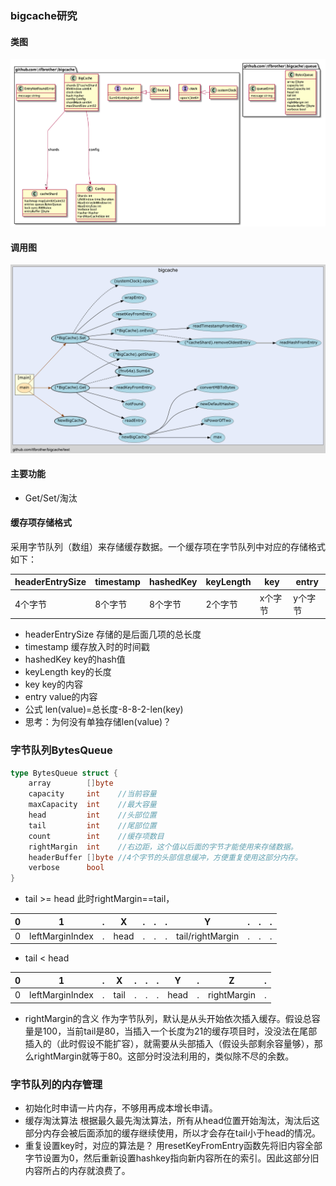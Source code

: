 ### bigcache研究
#### 类图
![uml](https://github.com/tfbrother/tfcache/blob/master/bigcache/uml.png?raw=true)
#### 调用图
![call](https://github.com/tfbrother/tfcache/blob/master/bigcache/call.png?raw=true)
#### 主要功能
- Get/Set/淘汰
#### 缓存项存储格式
采用字节队列（数组）来存储缓存数据。一个缓存项在字节队列中对应的存储格式如下：

|headerEntrySize|timestamp|hashedKey|keyLength|key|entry|
| --- | --- | --- | --- | --- | --- |
| 4个字节 | 8个字节 | 8个字节 | 2个字节 | x个字节 | y个字节 |

* headerEntrySize
    存储的是后面几项的总长度
* timestamp
    缓存放入时的时间戳
* hashedKey
    key的hash值
* keyLength
    key的长度
* key
    key的内容
* entry
    value的内容
* 公式
    len(value)=总长度-8-8-2-len(key)
* 思考：为何没有单独存储len(value)？

### 字节队列BytesQueue
``` go
type BytesQueue struct {
	array        []byte
	capacity     int    //当前容量
	maxCapacity  int    //最大容量
	head         int    //头部位置
	tail         int    //尾部位置
	count        int    //缓存项数目
	rightMargin  int    //右边距，这个值以后面的字节才能使用来存储数据。
	headerBuffer []byte //4个字节的头部信息缓冲，方便重复使用这部分内存。
	verbose      bool
}
```
* tail >= head
此时rightMargin==tail，

| 0 | 1 | . | X | . | . | . | Y | . | . | . |
| --- | --- | --- | --- | --- | --- | --- | --- | --- | --- | --- |
| 0 | leftMarginIndex | . | head | . | . | . | tail/rightMargin | . | . | . |

* tail < head

| 0 | 1 | . | X | . | . | . | Y | . | Z | . |
| --- | --- | --- | --- | --- | --- | --- | --- | --- | --- | --- |
| 0 | leftMarginIndex | . | tail | . | . | . | head | . | rightMargin | . |

* rightMargin的含义
  作为字节队列，默认是从头开始依次插入缓存。假设总容量是100，当前tail是80，当插入一个长度为21的缓存项目时，没没法在尾部插入的（此时假设不能扩容），就需要从头部插入（假设头部剩余容量够），那么rightMargin就等于80。这部分时没法利用的，类似除不尽的余数。
  
### 字节队列的内存管理
* 初始化时申请一片内存，不够用再成本增长申请。
* 缓存淘汰算法
  根据最久最先淘汰算法，所有从head位置开始淘汰，淘汰后这部分内存会被后面添加的缓存继续使用，所以才会存在tail小于head的情况。
* 重复设置key时，对应的算法是？
  用resetKeyFromEntry函数先将旧内容全部字节设置为0，然后重新设置hashkey指向新内容所在的索引。因此这部分旧内容所占的内存就浪费了。